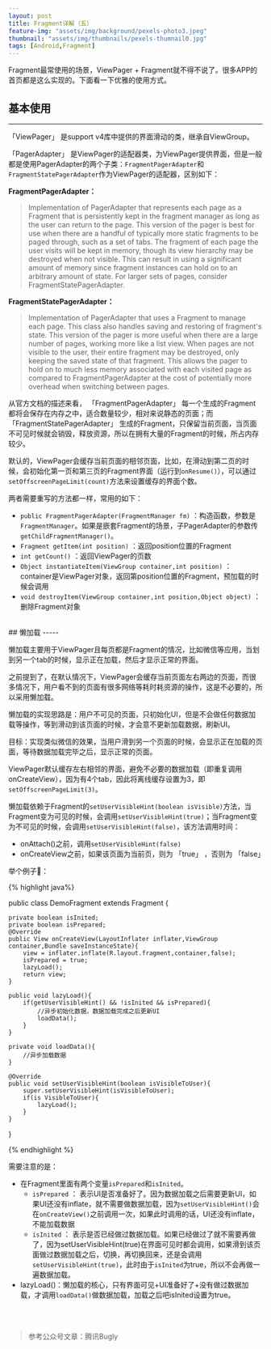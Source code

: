 ```yaml
---
layout: post
title: Fragment详解（五）
feature-img: "assets/img/background/pexels-photo3.jpeg"
thumbnail: "assets/img/thumbnails/pexels-thumnail0.jpg"
tags: [Android,Fragment]
---
```


Fragment最常使用的场景，ViewPager + Fragment就不得不说了。很多APP的首页都是这么实现的。下面看一下优雅的使用方式。
<br>


## 基本使用
----

「ViewPager」 是support v4库中提供的界面滑动的类，继承自ViewGroup。

「PagerAdapter」 是ViewPager的适配器类，为ViewPager提供界面，但是一般都是使用PagerAdapter的两个子类：`FragmentPagerAdapter`和`FragmentStatePagerAdapter`作为ViewPager的适配器，区别如下：

**FragmentPagerAdapter：**
>   Implementation of PagerAdapter that represents each page as a Fragment that is persistently kept in the fragment manager as long as the user can return to the page.
This version of the pager is best for use when there are a handful of typically more static fragments to be paged through, such as a set of tabs. The fragment of each page the user visits will be kept in memory, though its view hierarchy may be destroyed when not visible. This can result in using a significant amount of memory since fragment instances can hold on to an arbitrary amount of state. For larger sets of pages, consider FragmentStatePagerAdapter.

**FragmentStatePagerAdapter：**
> Implementation of PagerAdapter that uses a Fragment to manage each page. This class also handles saving and restoring of fragment's state.
This version of the pager is more useful when there are a large number of pages, working more like a list view. When pages are not visible to the user, their entire fragment may be destroyed, only keeping the saved state of that fragment. This allows the pager to hold on to much less memory associated with each visited page as compared to FragmentPagerAdapter at the cost of potentially more overhead when switching between pages.


从官方文档的描述来看， 「FragmentPagerAdapter」 每一个生成的Fragment都将会保存在内存之中，适合数量较少，相对来说静态的页面；而 「FragmentStatePagerAdapter」 生成的Fragment，只保留当前页面，当页面不可见时候就会销毁，释放资源，所以在拥有大量的Fragment的时候，所占内存较少。

默认的，ViewPager会缓存当前页面的相邻页面，比如，在滑动到第二页的时候，会初始化第一页和第三页的Fragment界面（运行到`onResume()`），可以通过`setOffscreenPageLimit(count)`方法来设置缓存的界面个数。

两者需要重写的方法都一样，常用的如下：

* ` public FragmentPagerAdapter(FragmentManager fm) ` ：构造函数，参数是`FragmentManager`。如果是嵌套Fragment的场景，子PagerAdapter的参数传`getChildFragmentManager()`。
* ` Fragment getItem(int position) ` ：返回position位置的Fragment
* ` int getCount() ` ：返回ViewPager的页数
* ` Object instantiateItem(ViewGroup container,int position) ` ：container是ViewPager对象，返回第position位置的Fragment，预加载的时候会调用
* ` void destroyItem(ViewGroup container,int position,Object object) ` ：删除Fragment对象

<br>
## 懒加载
-----

懒加载主要用于ViewPager且每页都是Fragment的情况，比如微信等应用，当划到另一个tab的时候，显示正在加载，然后才显示正常的界面。

之前提到了，在默认情况下，ViewPager会缓存当前页面左右两边的页面，而很多情况下，用户看不到的页面有很多网络等耗时耗资源的操作，这是不必要的，所以采用懒加载。

懒加载的实现思路是：用户不可见的页面，只初始化UI，但是不会做任何数据加载等操作，等到滑动到该页面的时候，才会意不更新加载数据，刷新UI。

目标：实现类似微信的效果，当用户滑到另一个页面的时候，会显示正在加载的页面，等待数据加载完毕之后，显示正常的页面。

ViewPager默认缓存左右相邻的界面，避免不必要的数据加载（即重复调用onCreateView），因为有4个tab，因此将离线缓存设置为3，即` setOffscreenPageLimit(3) `。

懒加载依赖于Fragment的` setUserVisibleHint(boolean isVisible) `方法，当Fragment变为可见的时候，会调用` setUserVisibleHint(true) `；当Fragment变为不可见的时候，会调用` setUserVisibleHint(false) `，该方法调用时间：

* onAttach()之前，调用` setUserVisibleHint(false) `
* onCreateView之前，如果该页面为当前页，则为 「true」 ，否则为 「false」

举个例子🌰：

{% highlight java%}

public class DemoFragment extends Fragment {
    
    private boolean isInited;
    private boolean isPrepared;
    @Override
    public View onCreateView(LayoutInflater inflater,ViewGroup container,Bundle saveInstanceState){
        view = inflater.inflate(R.layout.fragment,container,false);
        isPrepared = true;
        lazyLoad();
        return view;
    }
    
    public void lazyLoad(){
        if(getUserVisibleHint() && !isInited && isPrepared){
            //异步初始化数据，数据加载完成之后更新UI
            loadData();
        }
    }
    
    private void loadData(){
        //异步加载数据
    }
    
    @Override
    public void setUserVisibleHint(boolean isVisibleToUser){
        super.setUserVisibleHint(isVisibleToUser);
        if(is VisibleToUser){
            lazyLoad();
        }
    }

}

{% endhighlight %}

需要注意的是：

* 在Fragment里面有两个变量` isPrepared `和` isInited `。
    * ` isPrepared ` ： 表示UI是否准备好了。因为数据加载之后需要更新UI，如果UI还没有inflate，就不需要做数据加载，因为` setUserVisibleHint() `会在` onCreateView() `之前调用一次，如果此时调用的话，UI还没有inflate，不能加载数据
    * ` isInited ` ： 表示是否已经做过数据加载。如果已经做过了就不需要再做了，因为setUserVisibleHint(true)在界面可见时都会调用，如果滑到该页面做过数据加载之后，切换，再切换回来，还是会调用` setUserVisibleHint(true) `，此时由于` isInited `为true，所以不会再做一遍数据加载。
* lazyLoad()：懒加载的核心，只有界面可见+UI准备好了+没有做过数据加载，才调用` loadData() `做数据加载，加载之后吧isInited设置为true。


<br><br>

> 参考公众号文章：腾讯Bugly

